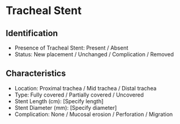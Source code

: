 
# Tracheal Stent

## Identification

- Presence of Tracheal Stent: Present / Absent
- Status: New placement / Unchanged / Complication / Removed

## Characteristics

- Location: Proximal trachea / Mid trachea / Distal trachea
- Type: Fully covered / Partially covered / Uncovered
- Stent Length (cm): [Specify length]
- Stent Diameter (mm): [Specify diameter]
- Complication: None / Mucosal erosion / Perforation / Migration
